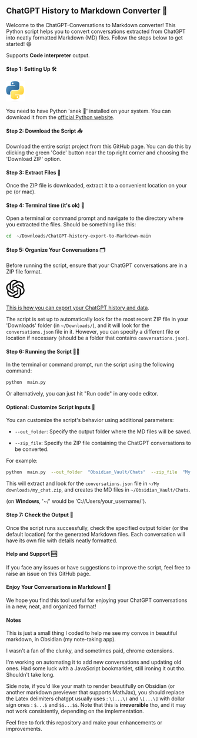## ChatGPT History to Markdown Converter 🚀

Welcome to the ChatGPT-Conversations to Markdown converter! This Python script helps you to convert conversations extracted from ChatGPT into neatly formatted Markdown (MD) files. Follow the steps below to get started! 😄

Supports **Code interpreter** output.

#### Step 1: Setting Up 🛠

<img src="images/python-logo.png" alt="Python Logo" width="50"/>

You need to have Python 'snek 🐍' installed on your system. You can download it from the [official Python website](https://www.python.org/).

#### Step 2: Download the Script 📥

Download the entire script project from this GitHub page. You can do this by clicking the green 'Code' button near the top right corner and choosing the 'Download ZIP' option.

#### Step 3: Extract Files 📂

Once the ZIP file is downloaded, extract it to a convenient location on your pc (or mac).

#### Step 4: Terminal time (it's ok) 🛒

Open a terminal or command prompt and navigate to the directory where you extracted the files. Should be something like this:

```bash
cd  ~/Downloads/ChatGPT-history-export-to-Markdown-main
```

#### Step 5: Organize Your Conversations 🗂

Before running the script, ensure that your ChatGPT conversations are in a ZIP file format.

<img src="images/chatgpt-logo.png" alt="Python Logo" width="50"/>

[This is how you can export your ChatGPT history and data](https://help.openai.com/en/articles/7260999-how-do-i-export-my-chatgpt-history-and-data).

The script is set up to automatically look for the most recent ZIP file in your 'Downloads' folder (in `~/Downloads/`), and it will look for the `conversations.json` file in it. However, you can specify a different file or location if necessary (should be a folder that contains `conversations.json`).

#### Step 6: Running the Script 🏃‍♂️

In the terminal or command prompt, run the script using the following command:

```bash
python  main.py
```

Or alternatively, you can just hit "Run code" in any code editor.

#### Optional: Customize Script Inputs 🌟

You can customize the script's behavior using additional parameters:

- `--out_folder`: Specify the output folder where the MD files will be saved.

- `--zip_file`: Specify the ZIP file containing the ChatGPT conversations to be converted.

For example:

```bash
python  main.py  --out_folder  "Obsidian_Vault/Chats"  --zip_file  "My downloads/my_chat.zip"
```

This will extract and look for the `conversations.json` file in `~/My downloads/my_chat.zip`, and creates the MD files in `~/Obsidian_Vault/Chats`.

(on **Windows**, '~/' would be 'C://Users/your_username/').

#### Step 7: Check the Output 🎉

Once the script runs successfully, check the specified output folder (or the default location) for the generated Markdown files. Each conversation will have its own file with details neatly formatted.

#### Help and Support 🆘

If you face any issues or have suggestions to improve the script, feel free to raise an issue on this GitHub page.

#### Enjoy Your Conversations in Markdown! 🎈

We hope you find this tool useful for enjoying your ChatGPT conversations in a new, neat, and organized format!

#### Notes

This is just a small thing I coded to help me see my convos in beautiful markdown, in Obsidian (my note-taking app).

I wasn't a fan of the clunky, and sometimes paid, chrome extensions.

I'm working on automating it to add new conversations and updating old ones. Had some luck with a JavaScript bookmarklet, still ironing it out tho. Shouldn't take long.

Side note, if you'd like your math to render beautifully on Obsidian (or another markdown previewer that supports MathJax), you should replace the Latex delimiters chatgpt usually uses : `\(...\)` and `\[...\]` with dollar sign ones : `$...$` and `$$...$$`. Note that this is **irreversible** tho, and it may not work consistently, depending on the implementation.

Feel free to fork this repository and make your enhancements or improvements.
